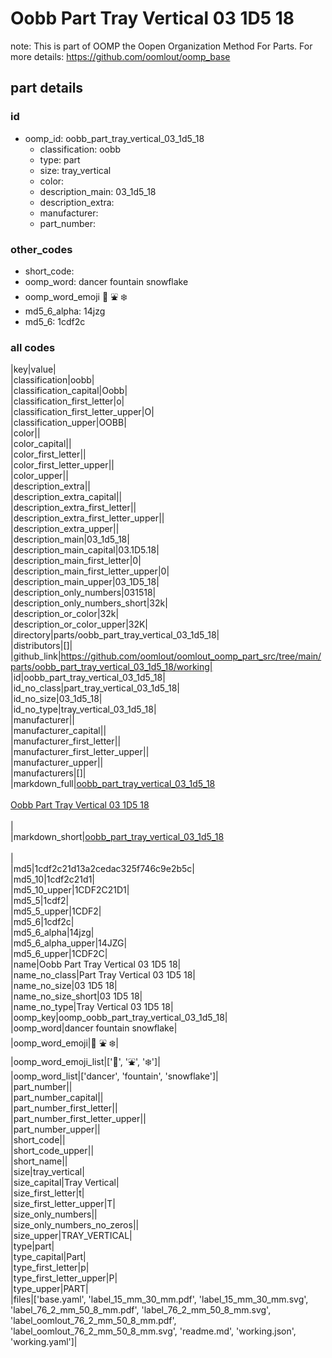 # Oobb Part Tray Vertical 03 1D5 18  

note: This is part of OOMP the Oopen Organization Method For Parts. For more details: https://github.com/oomlout/oomp_base

##  part details





### id
* oomp_id: oobb_part_tray_vertical_03_1d5_18
  * classification: oobb
  * type: part
  * size: tray_vertical
  * color: 
  * description_main: 03_1d5_18
  * description_extra: 
  * manufacturer: 
  * part_number: 

### other_codes
* short_code: 
* oomp_word: dancer fountain snowflake
* oomp_word_emoji :dancer: :fountain: :snowflake:
* md5_6_alpha: 14jzg
* md5_6: 1cdf2c

### all codes 
|key|value|  
|classification|oobb|  
|classification_capital|Oobb|  
|classification_first_letter|o|  
|classification_first_letter_upper|O|  
|classification_upper|OOBB|  
|color||  
|color_capital||  
|color_first_letter||  
|color_first_letter_upper||  
|color_upper||  
|description_extra||  
|description_extra_capital||  
|description_extra_first_letter||  
|description_extra_first_letter_upper||  
|description_extra_upper||  
|description_main|03_1d5_18|  
|description_main_capital|03.1D5.18|  
|description_main_first_letter|0|  
|description_main_first_letter_upper|0|  
|description_main_upper|03_1D5_18|  
|description_only_numbers|031518|  
|description_only_numbers_short|32k|  
|description_or_color|32k|  
|description_or_color_upper|32K|  
|directory|parts/oobb_part_tray_vertical_03_1d5_18|  
|distributors|[]|  
|github_link|https://github.com/oomlout/oomlout_oomp_part_src/tree/main/parts/oobb_part_tray_vertical_03_1d5_18/working|  
|id|oobb_part_tray_vertical_03_1d5_18|  
|id_no_class|part_tray_vertical_03_1d5_18|  
|id_no_size|03_1d5_18|  
|id_no_type|tray_vertical_03_1d5_18|  
|manufacturer||  
|manufacturer_capital||  
|manufacturer_first_letter||  
|manufacturer_first_letter_upper||  
|manufacturer_upper||  
|manufacturers|[]|  
|markdown_full|[oobb_part_tray_vertical_03_1d5_18](https://github.com/oomlout/oomlout_oomp_part_src/tree/main/parts/oobb_part_tray_vertical_03_1d5_18/working)<br>[](https://github.com/oomlout/oomlout_oomp_part_src/tree/main/parts/oobb_part_tray_vertical_03_1d5_18/working)<br>[Oobb Part Tray Vertical 03 1D5 18](https://github.com/oomlout/oomlout_oomp_part_src/tree/main/parts/oobb_part_tray_vertical_03_1d5_18/working)<br><br>|  
|markdown_short|[oobb_part_tray_vertical_03_1d5_18](https://github.com/oomlout/oomlout_oomp_part_src/tree/main/parts/oobb_part_tray_vertical_03_1d5_18/working)<br><br>|  
|md5|1cdf2c21d13a2cedac325f746c9e2b5c|  
|md5_10|1cdf2c21d1|  
|md5_10_upper|1CDF2C21D1|  
|md5_5|1cdf2|  
|md5_5_upper|1CDF2|  
|md5_6|1cdf2c|  
|md5_6_alpha|14jzg|  
|md5_6_alpha_upper|14JZG|  
|md5_6_upper|1CDF2C|  
|name|Oobb Part Tray Vertical 03 1D5 18|  
|name_no_class|Part Tray Vertical 03 1D5 18|  
|name_no_size|03 1D5 18|  
|name_no_size_short|03 1D5 18|  
|name_no_type|Tray Vertical 03 1D5 18|  
|oomp_key|oomp_oobb_part_tray_vertical_03_1d5_18|  
|oomp_word|dancer fountain snowflake|  
|oomp_word_emoji|:dancer: :fountain: :snowflake:|  
|oomp_word_emoji_list|[':dancer:', ':fountain:', ':snowflake:']|  
|oomp_word_list|['dancer', 'fountain', 'snowflake']|  
|part_number||  
|part_number_capital||  
|part_number_first_letter||  
|part_number_first_letter_upper||  
|part_number_upper||  
|short_code||  
|short_code_upper||  
|short_name||  
|size|tray_vertical|  
|size_capital|Tray Vertical|  
|size_first_letter|t|  
|size_first_letter_upper|T|  
|size_only_numbers||  
|size_only_numbers_no_zeros||  
|size_upper|TRAY_VERTICAL|  
|type|part|  
|type_capital|Part|  
|type_first_letter|p|  
|type_first_letter_upper|P|  
|type_upper|PART|  
|files|['base.yaml', 'label_15_mm_30_mm.pdf', 'label_15_mm_30_mm.svg', 'label_76_2_mm_50_8_mm.pdf', 'label_76_2_mm_50_8_mm.svg', 'label_oomlout_76_2_mm_50_8_mm.pdf', 'label_oomlout_76_2_mm_50_8_mm.svg', 'readme.md', 'working.json', 'working.yaml']|  
